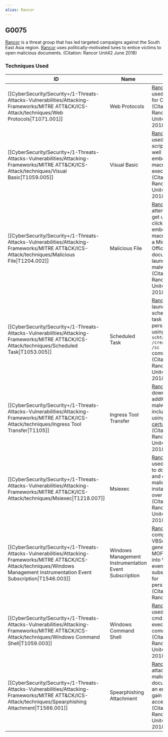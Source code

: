 ```yaml
---
alias: Rancor
---
```


## G0075

[Rancor](https://attack.mitre.org/groups/G0075) is a threat group that has led targeted campaigns against the South East Asia region. [Rancor](https://attack.mitre.org/groups/G0075) uses politically-motivated lures to entice victims to open malicious documents. (Citation: Rancor Unit42 June 2018)


### Techniques Used

| ID | Name | Use |
| --- | --- | --- |
| [[CyberSecurity/Security+/1-Threats-Attacks-Vulnerabilities/Attacking-Frameworks/MITRE ATT&CK/ICS-Attack/techniques/Web Protocols\|T1071.001]] | Web Protocols | [Rancor](https://attack.mitre.org/groups/G0075) has used HTTP for C2.(Citation: Rancor Unit42 June 2018) |
| [[CyberSecurity/Security+/1-Threats-Attacks-Vulnerabilities/Attacking-Frameworks/MITRE ATT&CK/ICS-Attack/techniques/Visual Basic\|T1059.005]] | Visual Basic | [Rancor](https://attack.mitre.org/groups/G0075) has used VBS scripts as well as embedded macros for execution.(Citation: Rancor Unit42 June 2018) |
| [[CyberSecurity/Security+/1-Threats-Attacks-Vulnerabilities/Attacking-Frameworks/MITRE ATT&CK/ICS-Attack/techniques/Malicious File\|T1204.002]] | Malicious File | [Rancor](https://attack.mitre.org/groups/G0075) attempted to get users to click on an embedded macro within a Microsoft Office Excel document to launch their malware.(Citation: Rancor Unit42 June 2018) |
| [[CyberSecurity/Security+/1-Threats-Attacks-Vulnerabilities/Attacking-Frameworks/MITRE ATT&CK/ICS-Attack/techniques/Scheduled Task\|T1053.005]] | Scheduled Task | [Rancor](https://attack.mitre.org/groups/G0075) launched a scheduled task to gain persistence using the <code>schtasks /create /sc</code> command.(Citation: Rancor Unit42 June 2018) |
| [[CyberSecurity/Security+/1-Threats-Attacks-Vulnerabilities/Attacking-Frameworks/MITRE ATT&CK/ICS-Attack/techniques/Ingress Tool Transfer\|T1105]] | Ingress Tool Transfer | [Rancor](https://attack.mitre.org/groups/G0075) has downloaded additional malware, including by using [certutil](https://attack.mitre.org/software/S0160).(Citation: Rancor Unit42 June 2018) |
| [[CyberSecurity/Security+/1-Threats-Attacks-Vulnerabilities/Attacking-Frameworks/MITRE ATT&CK/ICS-Attack/techniques/Msiexec\|T1218.007]] | Msiexec | [Rancor](https://attack.mitre.org/groups/G0075) has used <code>msiexec</code> to download and execute malicious installer files over HTTP.(Citation: Rancor Unit42 June 2018) |
| [[CyberSecurity/Security+/1-Threats-Attacks-Vulnerabilities/Attacking-Frameworks/MITRE ATT&CK/ICS-Attack/techniques/Windows Management Instrumentation Event Subscription\|T1546.003]] | Windows Management Instrumentation Event Subscription | [Rancor](https://attack.mitre.org/groups/G0075) has complied VBScript-generated MOF files into WMI event subscriptions for persistence.(Citation: Rancor WMI) |
| [[CyberSecurity/Security+/1-Threats-Attacks-Vulnerabilities/Attacking-Frameworks/MITRE ATT&CK/ICS-Attack/techniques/Windows Command Shell\|T1059.003]] | Windows Command Shell | [Rancor](https://attack.mitre.org/groups/G0075) has used cmd.exe to execute commmands.(Citation: Rancor Unit42 June 2018) |
| [[CyberSecurity/Security+/1-Threats-Attacks-Vulnerabilities/Attacking-Frameworks/MITRE ATT&CK/ICS-Attack/techniques/Spearphishing Attachment\|T1566.001]] | Spearphishing Attachment | [Rancor](https://attack.mitre.org/groups/G0075) has attached a malicious document to an email to gain initial access.(Citation: Rancor Unit42 June 2018) |
